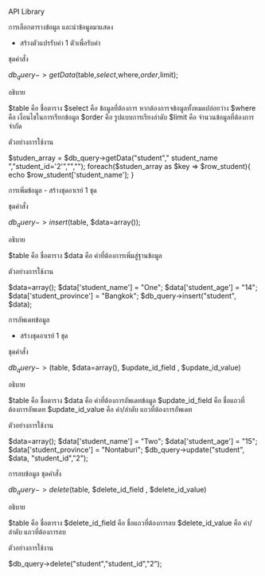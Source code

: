 API Library

การเลือกตารางข้อมูล และนำข้อมูลมาแสดง	
- สร้างตัวแปรรับค่า 1 ตัวเพื่อรับค่า

ชุดคำสั่ง

$db_query->getData($table,$select,$where,$order,$limit);

อธิบาย

$table คือ ชื่อตาราง
$select คือ ข้อมูลที่ต้องการ หากต้องการจข้อมูลทั้งหมดปล่อยว่าง 
$where คือ เงื่อนไขในการเรียกข้อมูล
$order คือ รูปแบบการเรียงลำดับ
$limit คือ จำนวนข้อมูลที่ต้องการจำกัด

ตัวอย่างการใช้งาน

$studen_array = $db_query->getData("student"," student_name ","student_id='2'","","");
foreach($studen_array as $key => $row_student){
        echo $row_student['student_name'];
}

การเพิ่มข้อมูล	- สร้างชุดอาเรย์ 1 ชุด

ชุดคำสั่ง

$db_query->insert($table, $data=array());

อธิบาย

$table คือ ชื่อตาราง
$data คือ ค่าที่ต้องการเพิ่มสู่ฐานข้อมูล

ตัวอย่างการใช้งาน

$data=array();
$data['student_name'] = "One";
$data['student_age'] = "14"; 
$data['student_province'] = "Bangkok"; 
$db_query->insert("student", $data);

การอัพเดทข้อมูล	
- สร้างชุดอาเรย์ 1 ชุด

ชุดคำสั่ง

$db_query->($table, $data=array(), $update_id_field , $update_id_value)

อธิบาย

$table คือ ชื่อตาราง
$data คือ ค่าที่ต้องการอัพเดทข้อมูล
$update_id_field คือ ชื่อแถวที่ต้องการอัพเดท
$update_id_value คือ ค่า/ลำดับ แถวที่ต้องการอัพเดท

ตัวอย่างการใช้งาน

$data=array();
$data['student_name'] = "Two";
$data['student_age'] = "15"; 
$data['student_province'] = "Nontaburi"; 
$db_query->update("student", $data, "student_id","2");


การลบข้อมูล	ชุดคำสั่ง

$db_query->delete($table, $delete_id_field , $delete_id_value)

อธิบาย

$table คือ ชื่อตาราง
$delete_id_field คือ ชื่อแถวที่ต้องการลบ
$delete_id_value คือ ค่า/ลำดับ แถวที่ต้องการลบ

ตัวอย่างการใช้งาน

$db_query->delete("student","student_id","2");
